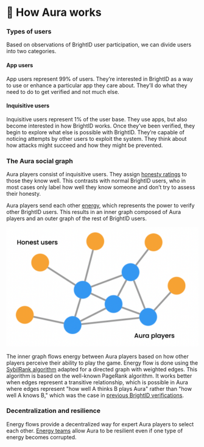 # 🔮 How Aura works

### Types of users

Based on observations of BrightID user participation, we can divide users into two categories.

#### App users

App users represent 99% of users. They’re interested in BrightID as a way to use or enhance a particular app they care about. They’ll do what they need to do to get verified and not much else.

#### Inquisitive users

Inquisitive users represent 1% of the user base. They use apps, but also become interested in how BrightID works. Once they’ve been verified, they begin to explore what else is possible with BrightID. They’re capable of noticing attempts by other users to exploit the system. They think about how attacks might succeed and how they might be prevented.

### The Aura social graph

Aura players consist of inquisitive users. They assign [honesty ratings](../how-to-play/honesty.md) to those they know well. This contrasts with normal BrightID users, who in most cases only label how well they know someone and don’t try to assess their honesty.

Aura players send each other [energy](../how-to-play/energy.md), which represents the power to verify other BrightID users. This results in an inner graph composed of Aura players and an outer graph of the rest of BrightID users.

![](<../.gitbook/assets/image (24).png>)

The inner graph flows energy between Aura players based on how other players perceive their ability to play the game. Energy flow is done using the [SybilRank algorithm](https://users.cs.duke.edu/\~qiangcao/sybilrank\_project/index.html) adapted for a directed graph with weighted edges. This algorithm is based on the well-known PageRank algorithm. It works better when edges represent a transitive relationship, which is possible in Aura where edges represent "how well A thinks B plays Aura" rather than "how well A knows B," which was the case in [previous BrightID verifications](https://github.com/BrightID/BrightID-AntiSybil).

### Decentralization and resilience

Energy flows provide a decentralized way for expert Aura players to select each other. [Energy teams](energy-teams.md) allow Aura to be resilient even if one type of energy becomes corrupted.
